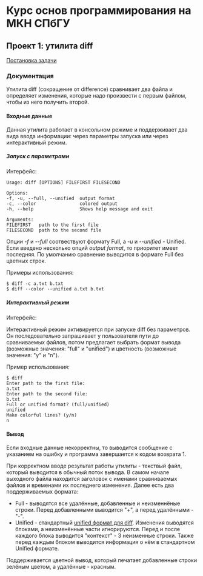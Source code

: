 # Курс основ программирования на МКН СПбГУ
## Проект 1: утилита diff

[Постановка задачи](./TASK.md)

### Документация

Утилита diff (сокращение от difference) сравнивает два файла и определяет изменения, которые надо произвести с первым файлом, чтобы из него получить второй.

#### Входные данные

Данная утилита работает в консольном режиме и поддерживает два вида ввода информации: через параметры запуска или через интерактивный режим.

##### Запуск с параметрами

Интерфейс:

    Usage: diff [OPTIONS] FILEFIRST FILESECOND
    
    Options:
    -f, -u, --full, --unified  output format
    -c, --color                colored output
    -h, --help                 Shows help message and exit
    
    Arguments:
    FILEFIRST   path to the first file
    FILESECOND  path to the second file

Опции *-f* и *--full* соотвествуют формату Full, а *-u* и *--unified* - Unified.
Если введено несколько опций *output format*, то приоритет имеет последняя.
По умолчанию сравнение выводится в формате Full без цветных строк.


Примеры использования:

    $ diff -c a.txt b.txt
    $ diff --color --unified a.txt b.txt

##### Интерактивный режим

Интерфейс:

Интерактивный режим активируется при запуске diff без параметров.
Он последовательно запрашивает у пользователя пути до сравниваемых файлов,
потом предлагает выбрать формат вывода (возможные значения: "full" и "unified")
и цветность (возможные значения: "y" и "n").

Пример использования:

    $ diff
    Enter path to the first file:
    a.txt
    Enter path to the second file:
    b.txt
    Full or unified format? (full/unified)
    unified
    Make colorful lines? (y/n)
    n

#### Вывод

Если входные данные некорректны, то выводится сообщение с указанием на ошибку и программа завершается к кодом возврата 1.

При корректном вводе результат работы утилиты - текствый файл, который выводится в обычный поток вывода.
В самом начале выходного файла находится заголовок с именами сравниваемых файлов и временами их последнего изменения.
Далее есть два поддерживаемых формата:
* Full - выводятся все удалённые, добавленные и неизменнёные строки. Перед добавленными выводится "+", а перед удалёнными - "-".
* Unified - стандартный [unified формат для diff](https://www.gnu.org/software/diffutils/manual/html_node/Unified-Format.html).
Изменения выводятся блоками, а неизменённые части игнорируются. Перед и после каждого блока выводится "контекст" - 3 неизменные строки. 
Также перед каждым блоком выводится информация о нём в стандартном Unified формате.

Поддерживается цветной вывод, который печатает добавленные строки зелёным цветом, а удалённые - красным.